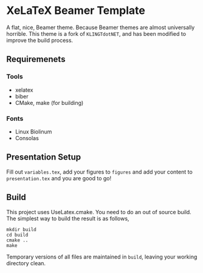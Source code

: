 # XeLaTeX Beamer Template

A flat, nice, Beamer theme. Because Beamer themes are almost universally
horrible. This theme is a fork of  `KLINGTdotNET`, and has been modified to improve the build
process.

## Requiremenets

### Tools ###

- xelatex
- biber
- CMake, make (for building)

### Fonts ###

- Linux Biolinum
- Consolas


## Presentation Setup

Fill out `variables.tex`, add your figures to `figures` and add your content
to `presentation.tex` and you are good to go!

## Build

This project uses UseLatex.cmake. You need to do an out of source build.
The simplest way to build the result is as follows,

    mkdir build
    cd build
    cmake ..
    make

Temporary versions of all files are maintained in `build`, leaving your working
directory clean. 
